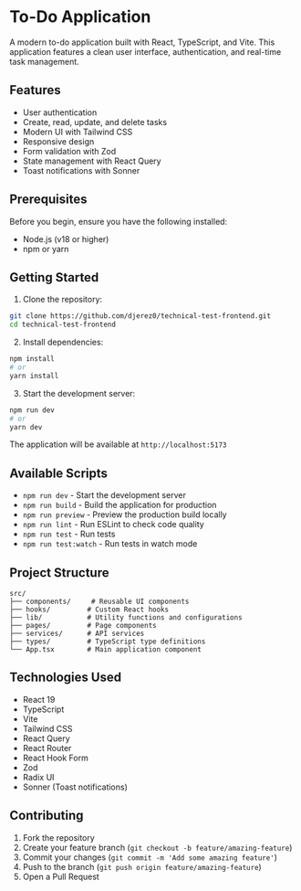 # To-Do Application

A modern to-do application built with React, TypeScript, and Vite. This application features a clean user interface, authentication, and real-time task management.

## Features

- User authentication
- Create, read, update, and delete tasks
- Modern UI with Tailwind CSS
- Responsive design
- Form validation with Zod
- State management with React Query
- Toast notifications with Sonner

## Prerequisites

Before you begin, ensure you have the following installed:
- Node.js (v18 or higher)
- npm or yarn

## Getting Started

1. Clone the repository:
```bash
git clone https://github.com/djerez0/technical-test-frontend.git
cd technical-test-frontend
```

2. Install dependencies:
```bash
npm install
# or
yarn install
```

3. Start the development server:
```bash
npm run dev
# or
yarn dev
```

The application will be available at `http://localhost:5173`

## Available Scripts

- `npm run dev` - Start the development server
- `npm run build` - Build the application for production
- `npm run preview` - Preview the production build locally
- `npm run lint` - Run ESLint to check code quality
- `npm run test` - Run tests
- `npm run test:watch` - Run tests in watch mode

## Project Structure

```
src/
├── components/     # Reusable UI components
├── hooks/         # Custom React hooks
├── lib/           # Utility functions and configurations
├── pages/         # Page components
├── services/      # API services
├── types/         # TypeScript type definitions
└── App.tsx        # Main application component
```

## Technologies Used

- React 19
- TypeScript
- Vite
- Tailwind CSS
- React Query
- React Router
- React Hook Form
- Zod
- Radix UI
- Sonner (Toast notifications)

## Contributing

1. Fork the repository
2. Create your feature branch (`git checkout -b feature/amazing-feature`)
3. Commit your changes (`git commit -m 'Add some amazing feature'`)
4. Push to the branch (`git push origin feature/amazing-feature`)
5. Open a Pull Request
